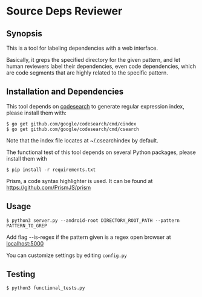 # Source Deps Reviewer

## Synopsis

This is a tool for labeling dependencies with a web interface.

Basically, it greps the specified directory for the given pattern,
and let human reviewers label their dependencies, even code dependencies,
which are code segments that are highly related to the specific pattern.

## Installation and Dependencies

This tool depends on [codesearch](https://github.com/google/codesearch)
to generate regular expression index, please install them with:

```
$ go get github.com/google/codesearch/cmd/cindex
$ go get github.com/google/codesearch/cmd/csearch
```

Note that the index file locates at ~/.csearchindex by default.

The functional test of this tool depends on several Python packages,
please install them with

```
$ pip install -r requirements.txt
```

Prism, a code syntax highlighter is used.
It can be found at https://github.com/PrismJS/prism

## Usage

```
$ python3 server.py --android-root DIRECTORY_ROOT_PATH --pattern PATTERN_TO_GREP
```

Add flag --is-regex if the pattern given is a regex open browser at
[localhost:5000](localhost:5000)

You can customize settings by editing `config.py`

## Testing

```
$ python3 functional_tests.py
```
